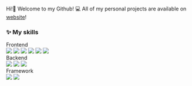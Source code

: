 Hi!👋 Welcome to my Github! 💻 All of my personal projects are available on [website](https://anigalhub.github.io)!


### :sparkles: My skills
Frontend  <br/>
[![](https://skillicons.dev/icons?i=js)](https://developer.mozilla.org/en-US/docs/Web/JavaScript)
[![](https://skillicons.dev/icons?i=typescript)](https://www.typescriptlang.org/)
[![](https://skillicons.dev/icons?i=html)](https://www.w3.org/html/)
[![](https://skillicons.dev/icons?i=css)](https://www.w3schools.com/css/)
[![](https://skillicons.dev/icons?i=bootstrap)](https://getbootstrap.com/)
[![](https://skillicons.dev/icons?i=sass)](https://sass-lang.com/)
<br/>
Backend  <br/>
[![](https://skillicons.dev/icons?i=postgresql)](https://www.postgresql.org/)
[![](https://skillicons.dev/icons?i=nodejs)](https://nodejs.org/en/)
[![](https://skillicons.dev/icons?i=expressjs)](https://expressjs.com/)
<br/>
Framework <br/>
[![](https://skillicons.dev/icons?i=vuejs)](https://vuejs.org/)
[![](https://skillicons.dev/icons?i=nuxtjs)](https://nuxtjs.org/)


